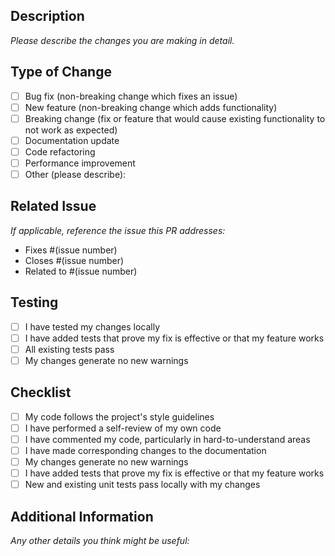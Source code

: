 ## Description
*Please describe the changes you are making in detail.*

## Type of Change
- [ ] Bug fix (non-breaking change which fixes an issue)
- [ ] New feature (non-breaking change which adds functionality)
- [ ] Breaking change (fix or feature that would cause existing functionality to not work as expected)
- [ ] Documentation update
- [ ] Code refactoring
- [ ] Performance improvement
- [ ] Other (please describe):

## Related Issue
*If applicable, reference the issue this PR addresses:*
- Fixes #(issue number)
- Closes #(issue number)
- Related to #(issue number)

## Testing
- [ ] I have tested my changes locally
- [ ] I have added tests that prove my fix is effective or that my feature works
- [ ] All existing tests pass
- [ ] My changes generate no new warnings

## Checklist
- [ ] My code follows the project's style guidelines
- [ ] I have performed a self-review of my own code
- [ ] I have commented my code, particularly in hard-to-understand areas
- [ ] I have made corresponding changes to the documentation
- [ ] My changes generate no new warnings
- [ ] I have added tests that prove my fix is effective or that my feature works
- [ ] New and existing unit tests pass locally with my changes

## Additional Information
*Any other details you think might be useful:*
